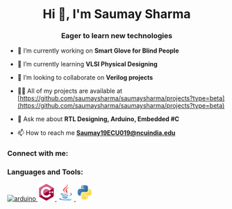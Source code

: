 <h1 align="center">Hi 👋, I'm Saumay Sharma</h1>
<h3 align="center">Eager to learn new technologies</h3>

- 🔭 I’m currently working on **Smart Glove for Blind People**

- 🌱 I’m currently learning **VLSI Physical Designing**

- 👯 I’m looking to collaborate on **Verilog projects**

- 👨‍💻 All of my projects are available at [https://github.com/saumaysharma/saumaysharma/projects?type=beta](https://github.com/saumaysharma/saumaysharma/projects?type=beta)

- 💬 Ask me about **RTL Designing, Arduino, Embedded #C**

- 📫 How to reach me **Saumay19ECU019@ncuindia.edu**

<h3 align="left">Connect with me:</h3>
<p align="left">
</p>

<h3 align="left">Languages and Tools:</h3>
<p align="left"> <a href="https://www.arduino.cc/" target="_blank" rel="noreferrer"> <img src="https://cdn.worldvectorlogo.com/logos/arduino-1.svg" alt="arduino" width="40" height="40"/> </a> <a href="https://www.w3schools.com/cpp/" target="_blank" rel="noreferrer"> <img src="https://raw.githubusercontent.com/devicons/devicon/master/icons/cplusplus/cplusplus-original.svg" alt="cplusplus" width="40" height="40"/> </a> <a href="https://www.java.com" target="_blank" rel="noreferrer"> <img src="https://raw.githubusercontent.com/devicons/devicon/master/icons/java/java-original.svg" alt="java" width="40" height="40"/> </a> <a href="https://www.python.org" target="_blank" rel="noreferrer"> <img src="https://raw.githubusercontent.com/devicons/devicon/master/icons/python/python-original.svg" alt="python" width="40" height="40"/> </a> </p>
